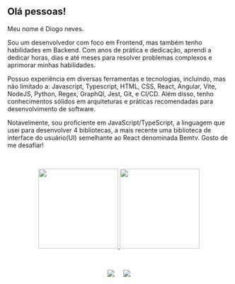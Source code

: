## Olá pessoas!

Meu nome é Diogo neves.

Sou um desenvolvedor com foco em Frontend, mas também tenho habilidades em Backend. Com anos de prática e dedicação, aprendi a dedicar horas, dias e até meses para resolver problemas complexos e aprimorar minhas habilidades.

Possuo experiência em diversas ferramentas e tecnologias, incluindo, mas não limitado a: Javascript, Typescript, HTML, CSS, React, Angular, Vite, NodeJS, Python, Regex, GraphQl, Jest, Git, e CI/CD. Além disso, tenho conhecimentos sólidos em arquiteturas e práticas recomendadas para desenvolvimento de software.

Notavelmente, sou proficiente em JavaScript/TypeScript, a linguagem que
usei para desenvolver 4 bibliotecas, a mais recente uma biblioteca de
interface do usuário(UI) semelhante ao React denominada Bemtv. Gosto de
me desafiar!

<br>

<div>
 <p align='center'>
<a href="https://github.com/seu-usuário-aqui">
<img height="180em" src="https://github-readme-stats.vercel.app/api/top-langs/?username=diogoneves07&layout=compact&langs_count=7&theme=dracula"/>
<img height="180em" src="https://github-readme-stats.vercel.app/api?username=diogoneves07&show_icons=true&theme=dracula&include_all_commits=true&count_private=true"/>
 </p>
</div>

<br>

<p align='center'>
<a href = "mailto:07dneves@gmail.com"><img src="https://img.shields.io/badge/Gmail-D14836?style=for-the-badge&logo=gmail&logoColor=white" target="_blank" ></a>  
&nbsp;&nbsp;&nbsp;&nbsp;<a href="https://www.linkedin.com/in/diogoneves07" target="_blank"><img src="https://img.shields.io/badge/-LinkedIn-%230077B5?style=for-the-badge&logo=linkedin&logoColor=white" target="_blank"></a>   
</p>

